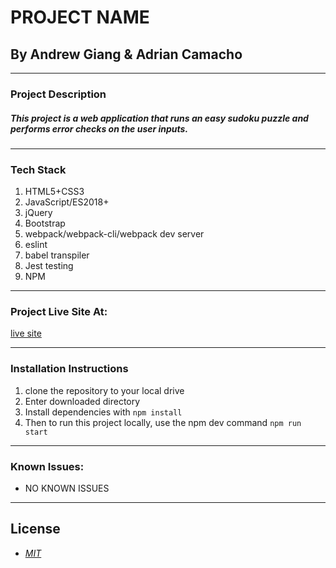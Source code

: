 # PROJECT NAME
## By Andrew Giang & Adrian Camacho

---

### Project Description

##### This project is a web application that runs an easy sudoku puzzle and performs error checks on the user inputs.
---
### Tech Stack
1. HTML5+CSS3
2. JavaScript/ES2018+
3. jQuery
4. Bootstrap
5. webpack/webpack-cli/webpack dev server
6. eslint
7. babel transpiler
8. Jest testing
9. NPM
---

### Project Live Site At:

[live site](https://giang184.github.io/)

---
### Installation Instructions
1. clone the repository to your local drive
2. Enter downloaded directory
3. Install dependencies with `npm install`
4. Then to run this project locally, use the npm dev command `npm run start`
---
### Known Issues:
* NO KNOWN ISSUES
---

## License

* _[MIT](https://opensource.org/licenses/MIT)_